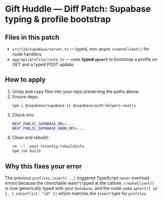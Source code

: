 # Gift Huddle — Diff Patch: Supabase typing & profile bootstrap

## Files in this patch

- `src/lib/supabase/server.ts` — typed, non-async `createClient()` for route handlers.
- `app/api/profile/route.ts` — uses **typed `upsert`** to bootstrap a profile on GET and a typed POST update.

## How to apply

1. Unzip and copy files into your repo preserving the paths above.
2. Ensure deps:
   ```bash
   npm i @supabase/supabase-js @supabase/auth-helpers-nextjs
   ```
3. Check env:
   ```bash
   NEXT_PUBLIC_SUPABASE_URL=...
   NEXT_PUBLIC_SUPABASE_ANON_KEY=...
   ```
4. Clean and rebuild:
   ```bash
   rm -rf .next tsconfig.tsbuildinfo
   npm run build
   ```

## Why this fixes your error

The previous `profiles.insert(...)` triggered TypeScript `never` overload errors because the client/table wasn't typed at the callsite. `createClient()` is now generically typed with your `Database`, and the route uses `upsert({ id }, { onConflict: "id" })` which matches the `Insert` type for `profiles`.
